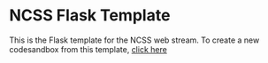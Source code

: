 # NCSS Flask Template

This is the Flask template for the NCSS web stream.
To create a new codesandbox from this template, [click here](https://codesandbox.io/p/devbox/github/ncss/flask-template)
